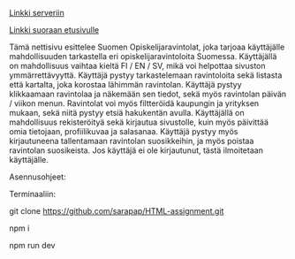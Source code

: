 [Linkki serveriin]()

[Linkki suoraan etusivulle]()


Tämä nettisivu esittelee Suomen Opiskelijaravintolat, joka tarjoaa käyttäjälle mahdollisuuden tarkastella eri opiskelijaravintoloita Suomessa. 
Käyttäjällä on mahdollisuus vaihtaa kieltä FI / EN / SV, mikä voi helpottaa sivuston ymmärrettävyyttä. 
Käyttäjä pystyy tarkastelemaan ravintoloita sekä listasta että kartalta, joka korostaa lähimmän ravintolan.
Käyttäjä pystyy klikkaamaan ravintolaa ja näkemään sen tiedot, sekä myös ravintolan päivän / viikon menun. 
Ravintolat voi myös filtteröidä kaupungin ja yrityksen mukaan, sekä niitä pystyy etsiä hakukentän avulla.
Käyttäjällä on mahdollisuus rekisteröityä sekä kirjautua sivustolle, kuin myös päivittää omia tietojaan, profiilikuvaa ja salasanaa.
Käyttäjä pystyy myös kirjautuneena tallentamaan ravintolan suosikkeihin, ja myös poistaa ravintolan suosikeista. Jos käyttäjä ei ole kirjautunut, tästä ilmoitetaan käyttäjälle.


Asennusohjeet:


Terminaaliin:


git clone https://github.com/sarapap/HTML-assignment.git

npm i

npm run dev



